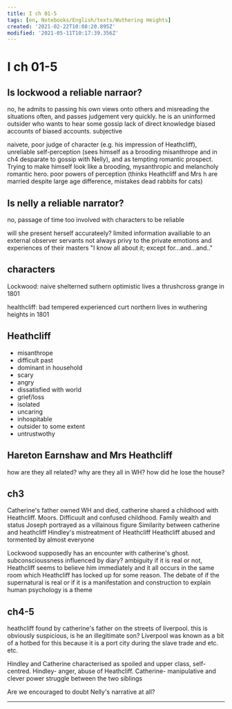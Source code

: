 ```yaml
---
title: I ch 01-5
tags: [en, Notebooks/English/texts/Wuthering Heights]
created: '2021-02-22T10:08:20.895Z'
modified: '2021-05-11T10:17:39.356Z'
---
```


# I ch 01-5
## Is lockwood a reliable narraor?
no, he admits to passing his own views onto others and misreading the situations often, and passes judgement very quickly.
he is an uninformed outsider who wants to hear some gossip
lack of direct knowledge
biased accounts of biased accounts.
subjective

naivete, poor judge of character (e.g. his impression of Heathcliff), unreliable self-perception (sees himself as a brooding misanthrope and in ch4 desparate to gossip with Nelly), and as tempting romantic prospect. Trying to make himself look like a brooding, mysanthropic and melancholy romantic hero.
poor powers of perception (thinks Heathcliff and Mrs h are married despite large age difference, mistakes dead rabbits for cats)


## Is nelly a reliable narrator?
no, passage of time
too involved with characters to be reliable

will she present herself accurateely?
limited information availiable to an external observer
servants not always privy to the private emotions and experiences of their masters
"I know all about it; except for...and...and.."

## characters 
Lockwood:
naive
shelterned
suthern
optimistic
lives a thrushcross grange in 1801

healthcliff:
bad tempered
experienced
curt
northern
lives in wuthering heights in 1801

## Heathcliff
- misanthrope
- difficult past
- dominant in household
- scary
- angry
- dissatisfied with world
- grief/loss
- isolated
- uncaring
- inhospitable
- outsider to some extent
- untrustwothy

## Hareton Earnshaw and Mrs Heathcliff
how are they all related?
why are they all in WH?
how did he lose the house?

## ch3
Catherine's father owned WH and died, catherine shared a childhood with Heathcliff.
Moors.
Difficuult and confused childhood.
Family wealth and status
Joseph portrayed as a villainous figure
Similarity between catherine and heathcliff
Hindley's mistreatment of Heathcliff
Heathcliff abused and tormented by almost everyone

Lockwood supposedly has an encounter with catherine's ghost.
subconscioussness influenced by diary?
ambiguity if it is real or not, Heathcliff seems to believe him immediately and it all occurs in the same room which Heathcliff has locked up for some reason.
The debate of if the supernatural is real or if it is a manifestation and construction to explain human psychology is a theme

## ch4-5
heathcliff found by catherine's father on the streets of liverpool. this is obviously suspicious, is he an illegitimate son? Liverpool was known as a bit of a hotbed for this because it is a port city during the slave trade and etc. etc.

Hindley and Catherine characterised as spoiled and upper class, self-centred.
Hindley- anger, abuse of Heathcliff.
Catherine- manipulative and clever
power struggle between the two siblings

Are we encouraged to doubt Nelly's narrative at all?

---
